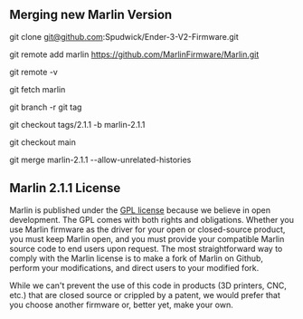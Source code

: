 
## Merging new Marlin Version

git clone git@github.com:Spudwick/Ender-3-V2-Firmware.git

git remote add marlin https://github.com/MarlinFirmware/Marlin.git

git remote -v

git fetch marlin

git branch -r
git tag

git checkout tags/2.1.1 -b marlin-2.1.1

git checkout main

git merge marlin-2.1.1 --allow-unrelated-histories

## Marlin 2.1.1 License

Marlin is published under the [GPL license](/LICENSE) because we believe in open development. The GPL comes with both rights and obligations. Whether you use Marlin firmware as the driver for your open or closed-source product, you must keep Marlin open, and you must provide your compatible Marlin source code to end users upon request. The most straightforward way to comply with the Marlin license is to make a fork of Marlin on Github, perform your modifications, and direct users to your modified fork.

While we can't prevent the use of this code in products (3D printers, CNC, etc.) that are closed source or crippled by a patent, we would prefer that you choose another firmware or, better yet, make your own.